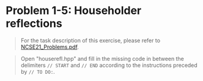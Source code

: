 # Problem 1-5: Householder reflections

> For the task description of this exercise, please refer to [NCSE21_Problems.pdf](
https://www.sam.math.ethz.ch/~grsam/NCSE21/HOMEWORK/NCSE21_Problems.pdf). 

> Open "houserefl.hpp" and fill in the missing code in between the delimiters `// START` and `// END` according to the instructions preceded by `// TO DO:`.
